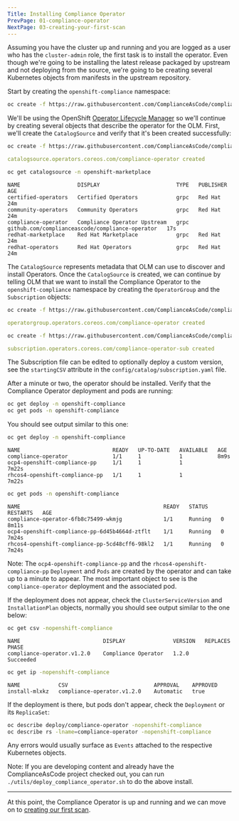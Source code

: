 ```yaml
---
Title: Installing Compliance Operator
PrevPage: 01-compliance-operator
NextPage: 03-creating-your-first-scan
---
```


Assuming you have the cluster up and running and you are logged as a user who has the
`cluster-admin` role, the first task is to install the operator. Even though
we're going to be installing the latest release packaged by upstream and
not deploying from the source, we're going to be creating several Kubernetes
objects from manifests in the upstream repository.

Start by creating the `openshift-compliance` namespace:

```bash
oc create -f https://raw.githubusercontent.com/ComplianceAsCode/compliance-operator/master/config/ns/ns.yaml
```

We'll be using the OpenShift [Operator Lifecycle Manager](https://docs.openshift.com/container-platform/4.5/operators/understanding_olm/olm-understanding-olm.html)
so we'll continue by creating several objects that describe the operator for
the OLM. First, we'll create the `CatalogSource` and verify that it's been
created successfully:

```bash
oc create -f https://raw.githubusercontent.com/ComplianceAsCode/compliance-operator/master/config/catalog/catalog-source.yaml
```

```yaml
catalogsource.operators.coreos.com/compliance-operator created
```

```bash
oc get catalogsource -n openshift-marketplace
```

```
NAME                  DISPLAY                        TYPE   PUBLISHER                                         AGE
certified-operators   Certified Operators            grpc   Red Hat                                           24m
community-operators   Community Operators            grpc   Red Hat                                           24m
compliance-operator   Compliance Operator Upstream   grpc   github.com/complianceascode/compliance-operator   17s
redhat-marketplace    Red Hat Marketplace            grpc   Red Hat                                           24m
redhat-operators      Red Hat Operators              grpc   Red Hat                                           24m
```

The `CatalogSource` represents metadata that OLM can use to discover and
install Operators. Once the `CatalogSource` is created, we can continue by
telling OLM that we want to install the Compliance Operator to the `openshift-compliance`
namespace by creating the `OperatorGroup` and the `Subscription` objects:

```bash
oc create -f https://raw.githubusercontent.com/ComplianceAsCode/compliance-operator/master/config/catalog/operator-group.yaml
```

```yaml
operatorgroup.operators.coreos.com/compliance-operator created
```

```bash
oc create -f https://raw.githubusercontent.com/ComplianceAsCode/compliance-operator/master/config/catalog/subscription.yaml
```

```yaml
subscription.operators.coreos.com/compliance-operator-sub created
```

The Subscription file can be edited to optionally deploy a custom version, see the `startingCSV` attribute in the `config/catalog/subscription.yaml` file.

After a minute or two, the operator should be installed. Verify that the
Compliance Operator deployment and pods are running:

```bash
oc get deploy -n openshift-compliance
oc get pods -n openshift-compliance
```

You should see output similar to this one:

```bash
oc get deploy -n openshift-compliance
```

```
NAME                             READY   UP-TO-DATE   AVAILABLE   AGE
compliance-operator              1/1     1            1           8m9s
ocp4-openshift-compliance-pp     1/1     1            1           7m22s
rhcos4-openshift-compliance-pp   1/1     1            1           7m22s
```

```bash
oc get pods -n openshift-compliance
```

```
NAME                                             READY   STATUS    RESTARTS   AGE
compliance-operator-6fb8c75499-wkmjg             1/1     Running   0          8m11s
ocp4-openshift-compliance-pp-6d45b4664d-ztflt    1/1     Running   0          7m24s
rhcos4-openshift-compliance-pp-5cd48cff6-98kl2   1/1     Running   0          7m24s
```

Note: The `ocp4-openshift-compliance-pp` and the `rhcos4-openshift-compliance-pp` `Deployment` and `Pods` are created
by the operator and can take up to a minute to appear. The most important
object to see is the `compliance-operator` deployment and the associated pod.

If the deployment does not appear, check the `ClusterServiceVersion` and
`InstallationPlan` objects, normally you should see output similar to the
one below:

```bash
oc get csv -nopenshift-compliance
```

```
NAME                          DISPLAY               VERSION   REPLACES   PHASE
compliance-operator.v1.2.0    Compliance Operator   1.2.0                Succeeded
```

```bash
oc get ip -nopenshift-compliance
```

```
NAME            CSV                           APPROVAL    APPROVED
install-mlxkz   compliance-operator.v1.2.0    Automatic   true
```

If the deployment is there, but pods don't appear, check the `Deployment`
or its `ReplicaSet`:

```bash
oc describe deploy/compliance-operator -nopenshift-compliance
oc describe rs -lname=compliance-operator -nopenshift-compliance
```

Any errors would usually surface as `Events` attached to the respective
Kubernetes objects.

Note: If you are developing content and already have the ComplianceAsCode
project checked out, you can run `./utils/deploy_compliance_operator.sh` to do
the above install.

***

At this point, the Compliance Operator is up and running and we can move on
to [creating our first scan](03-creating-your-first-scan.md).
